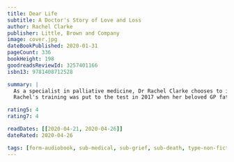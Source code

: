 ```yaml
---
title: Dear Life
subtitle: A Doctor's Story of Love and Loss
author: Rachel Clarke
publisher: Little, Brown and Company
image: cover.jpg
dateBookPublished: 2020-01-31
pageCount: 336
bookHeight: 198
goodreadsReviewId: 3257401166
isbn13: 9781408712528

summary: |
  As a specialist in palliative medicine, Dr Rachel Clarke chooses to inhabit a place many people would find too tragic to contemplate. Every day she tries to bring care and comfort to those reaching the end of their lives and to help make dying more bearable.
  Rachel's training was put to the test in 2017 when her beloved GP father was diagnosed with terminal cancer. She learned that nothing - even the best palliative care - can sugar-coat the pain of losing someone you love.

rating5: 4
rating7: 4

readDates: [[2020-04-21, 2020-04-26]]
dateRated: 2020-04-26

tags: [form-audiobook, sub-medical, sub-grief, sub-death, type-non-fiction]
---
```

